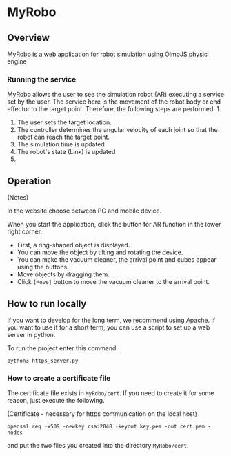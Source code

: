 # MyRobo
## Overview
MyRobo is a web application for robot simulation using OimoJS physic engine

### Running the service
MyRobo allows the user to see the simulation robot (AR) executing a service set by the user.
The service here is the movement of the robot body or end effector to the target point.
Therefore, the following steps are performed. 1.

1. The user sets the target location.
2. The controller determines the angular velocity of each joint so that the robot can reach the target point.
3. The simulation time is updated
4. The robot's state (Link) is updated
5. 

## Operation
(Notes)

In the website choose between PC and mobile device.

When you start the application, click the button for AR function in the lower right corner.

- First, a ring-shaped object is displayed.
- You can move the object by tilting and rotating the device.
- You can make the vacuum cleaner, the arrival point and cubes appear using the buttons.
- Move objects by dragging them. 
- Click `[Move]` button to move the vacuum cleaner to the arrival point.

## How to run locally
If you want to develop for the long term, we recommend using Apache.
If you want to use it for a short term, you can use a script to set up a web server in python.

To run the project enter this command:
```
python3 https_server.py
```

### How to create a certificate file
The certificate file exists in `MyRobo/cert`.
If you need to create it for some reason, just execute the following.

(Certificate - necessary for https communication on the local host)

```
openssl req -x509 -newkey rsa:2048 -keyout key.pem -out cert.pem -nodes

```

and put the two files you created into the directory `MyRobo/cert`.
